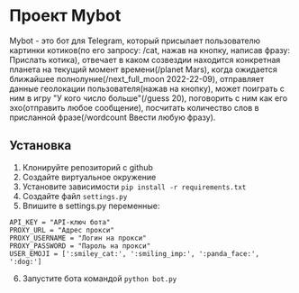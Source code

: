 # Проект Mybot

Mybot - это бот для Telegram, который присылает пользователю картинки котиков(по его запросу: /cat, нажав на кнопку, написав фразу: Прислать котика), отвечает в каком созвездии находится конкретная планета на текущий момент времени(/planet Mars), когда ожидается ближайшее полнолуние(/next_full_moon 2022-22-09), отправляет данные геолокации пользователя(нажав на кнопку), может поиграть с ним в игру "У кого число больше"(/guess 20), поговорить с ним как его эхо(отправить любое сообщение), посчитать количество слов в присланной фразе(/wordcount Ввести любую фразу).

## Установка

1. Клонируйте репозиторий с github
2. Создайте виртуальное окружение
3. Установите зависимости `pip install -r requirements.txt`
4. Создайте файл `settings.py`
5. Впишите в settings.py переменные:
```
API_KEY = "API-ключ бота"
PROXY_URL = "Адрес прокси"
PROXY_USERNAME = "Логин на прокси"
PROXY_PASSWORD = "Пароль на прокси"
USER_EMOJI = [':smiley_cat:', ':smiling_imp:', ':panda_face:', ':dog:']
```
6. Запустите бота командой `python bot.py`